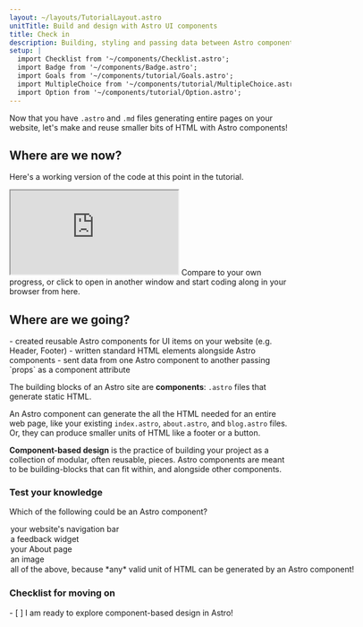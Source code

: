 ```yaml
---
layout: ~/layouts/TutorialLayout.astro
unitTitle: Build and design with Astro UI components
title: Check in
description: Building, styling and passing data between Astro components. 
setup: |
  import Checklist from '~/components/Checklist.astro';
  import Badge from '~/components/Badge.astro';
  import Goals from '~/components/tutorial/Goals.astro';
  import MultipleChoice from '~/components/tutorial/MultipleChoice.astro';
  import Option from '~/components/tutorial/Option.astro';
---
```

Now that you have `.astro` and `.md` files generating entire pages on your website, let's make and reuse smaller bits of HTML with Astro components!

## Where are we now?

Here's a working version of the code at this point in the tutorial. 

<iframe src="https://stackblitz.com/edit/astro-tutorial-2?embed=1&file=src/pages/index.astro"></iframe>
Compare to your own progress, or click to open in another window and start coding along in your browser from here.

## Where are we going?

<Goals>
  - created reusable Astro components for UI items on your website (e.g. Header, Footer)
  - written standard HTML elements alongside Astro components
  - sent data from one Astro component to another passing `props` as a component attribute

</Goals>

The building blocks of an Astro site are **components**: `.astro` files that generate static HTML. 

An Astro component can generate the all the HTML needed for an entire web page, like your existing `index.astro`, `about.astro`, and `blog.astro` files. Or, they can produce smaller units of HTML like a footer or a button.

**Component-based design** is the practice of building your project as a collection of modular, often reusable, pieces. Astro components are meant to be building-blocks that can fit within, and alongside other components. 

### Test your knowledge

Which of the following could be an Astro component?

<MultipleChoice>
  <Option>your website's navigation bar</Option>
  <Option>a feedback widget</Option>
  <Option>your About page</Option>
  <Option>an image</Option>
  <Option isCorrect>all of the above, because *any* valid unit of HTML can be generated by an Astro component!</Option>
</MultipleChoice>


### Checklist for moving on

<Checklist key="components">
- [ ] I am ready to explore component-based design in Astro!
</Checklist>
